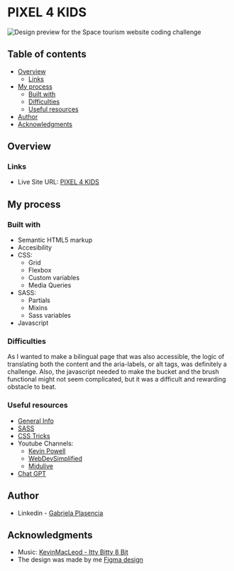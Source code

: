 # PIXEL 4 KIDS

![Design preview for the Space tourism website coding challenge](./assets/img/showcase.png.jpg)

## Table of contents

- [Overview](#overview)
  - [Links](#links)
- [My process](#my-process)
  - [Built with](#built-with)
  - [Difficulties](#Difficulties)
  - [Useful resources](#useful-resources)
- [Author](#author)
- [Acknowledgments](#acknowledgments)

## Overview

### Links

- Live Site URL: [PIXEL 4 KIDS](https://pixel4kids.netlify.app/)

## My process

### Built with

- Semantic HTML5 markup
- Accesibility 
- CSS:
  - Grid
  - Flexbox
  - Custom variables
  - Media Queries
- SASS:
  - Partials
  - Mixins
  - Sass variables
- Javascript

### Difficulties

As I wanted to make a bilingual page that was also accessible, the logic of translating both the content and the aria-labels, or alt tags, was definitely a challenge. Also, the javascript needed to make the bucket and the brush functional might not seem complicated, but it was a difficult and rewarding obstacle to beat.

### Useful resources

- [General Info](https://developer.mozilla.org/en-US/)
- [SASS](https://sass-lang.com/documentation/at-rules/control/if/)
- [CSS Tricks](https://css-tricks.com/)
- Youtube Channels:
  - [Kevin Powell](https://www.youtube.com/@KevinPowell)
  - [WebDevSimplified](https://www.youtube.com/@WebDevSimplified)
  - [Midulive](https://www.youtube.com/@midulive)
- [Chat GPT](https://chat.openai.com/)

## Author

- Linkedin - [Gabriela Plasencia](https://www.linkedin.com/in/gabyplasencia/)

## Acknowledgments

- Music: [KevinMacLeod - Itty Bitty 8 Bit](https://www.youtube.com/watch?v=DzFXGsRvSwA)
- The design was made by me [Figma design](https://www.figma.com/file/RkZx3WMw3iyOlvFdhYX0FB/pixel-for-kids?type=design&node-id=0%3A1&mode=design&t=ZICnj1NQoTYALs4W-1)
